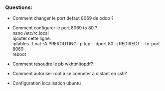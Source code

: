 ### Questions:    
- Comment changer le port defaut 8069 de odoo ?
- Comment configurer le port 8069 to 80 ?   
nano /etc/rc.local    
ajouter cette ligne:    
iptables -t nat -A PREROUTING -p tcp --dport 80 -j REDIRECT --to-port 8069    
reboot    

- Comment resoudre le pb wkhtmltopdf?
- Comment autoriser root à se conneter a distant en ssh?
- Configuration localisation ubuntu


